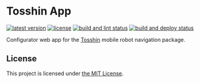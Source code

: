 # Tosshin App

[![latest version](https://img.shields.io/github/v/release/threeal/tosshin-app.svg)](https://github.com/threeal/tosshin-app/releases/)
[![license](https://img.shields.io/github/license/threeal/tosshin-app.svg)](./LICENSE)
[![build and lint status](https://github.com/threeal/tosshin-app/actions/workflows/build-and-lint.yml/badge.svg)](https://github.com/threeal/tosshin-app/actions)
[![build and deploy status](https://github.com/threeal/tosshin-app/actions/workflows/build-and-deploy.yml/badge.svg)](https://github.com/threeal/tosshin-app/actions)

Configurator web app for the [Tosshin](https://github.com/threeal/tosshin) mobile robot navigation package.

## License

This project is licensed under [the MIT License](./LICENSE).
